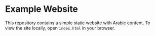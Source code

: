 # Example Website

This repository contains a simple static website with Arabic content. To view the site locally, open `index.html` in your browser.
